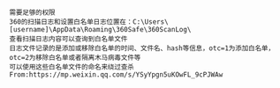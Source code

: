 	需要足够的权限
	360的扫描日志和设置白名单日志位置在：C:\Users\[username]\AppData\Roaming\360Safe\360ScanLog\
	查看扫描日志内容可以查询到白名单文件
	日志文件记录的是添加或移除白名单的时间、文件名、hash等信息，otc=1为添加白名单，otc=2为移除白名单或者隔离木马病毒文件等
	可以使用这些白名单文件的命名来绕过查杀
	From:https://mp.weixin.qq.com/s/YSyYpgn5uKOwFL_9cPJWAw